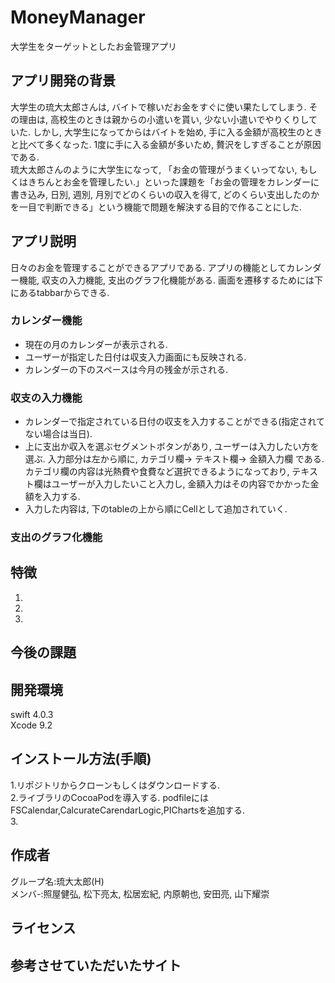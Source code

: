 # MoneyManager

大学生をターゲットとしたお金管理アプリ  

## アプリ開発の背景
 大学生の琉大太郎さんは, バイトで稼いだお金をすぐに使い果たしてしまう. その理由は, 高校生のときは親からの小遣いを貰い, 少ない小遣いでやりくりしていた. しかし, 大学生になってからはバイトを始め, 手に入る金額が高校生のときと比べて多くなった. 1度に手に入る金額が多いため, 贅沢をしすぎることが原因である.  
 琉大太郎さんのように大学生になって, 「お金の管理がうまくいってない, もしくはきちんとお金を管理したい.」といった課題を「お金の管理をカレンダーに書き込み, 日別, 週別, 月別でどのくらいの収入を得て, どのくらい支出したのかを一目で判断できる」という機能で問題を解決する目的で作ることにした.  

## アプリ説明
日々のお金を管理することができるアプリである. アプリの機能としてカレンダー機能, 収支の入力機能, 支出のグラフ化機能がある. 画面を遷移するためには下にあるtabbarからできる. 

### カレンダー機能
* 現在の月のカレンダーが表示される.  
* ユーザーが指定した日付は収支入力画面にも反映される.  
* カレンダーの下のスペースは今月の残金が示される.   

### 収支の入力機能
* カレンダーで指定されている日付の収支を入力することができる(指定されてない場合は当日).  
* 上に支出か収入を選ぶセグメントボタンがあり, ユーザーは入力したい方を選ぶ. 入力部分は左から順に, カテゴリ欄-> テキスト欄-> 金額入力欄 である. カテゴリ欄の内容は光熱費や食費など選択できるようになっており, テキスト欄はユーザーが入力したいこと入力し, 金額入力はその内容でかかった金額を入力する.  
* 入力した内容は, 下のtableの上から順にCellとして追加されていく.  

### 支出のグラフ化機能

## 特徴
1.  
2.  
3.  

## 今後の課題

## 開発環境  
swift 4.0.3  
Xcode 9.2  

## インストール方法(手順)
1.リポジトリからクローンもしくはダウンロードする.  
2.ライブラリのCocoaPodを導入する. podfileにはFSCalendar,CalcurateCarendarLogic,PIChartsを追加する.  
3.  

## 作成者  
グループ名:琉大太郎(H)  
メンバ-:照屋健弘, 松下亮太, 松居宏紀, 内原朝也, 安田亮, 山下耀崇  

## ライセンス
## 参考させていただいたサイト
